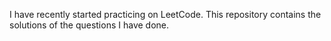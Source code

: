  I have recently started practicing on LeetCode. This repository contains the solutions of the questions I have done.
